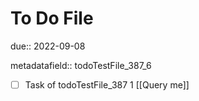 # To Do File

due:: 2022-09-08

metadatafield:: todoTestFile_387_6

- [ ] Task of todoTestFile_387 1 [[Query me]]
